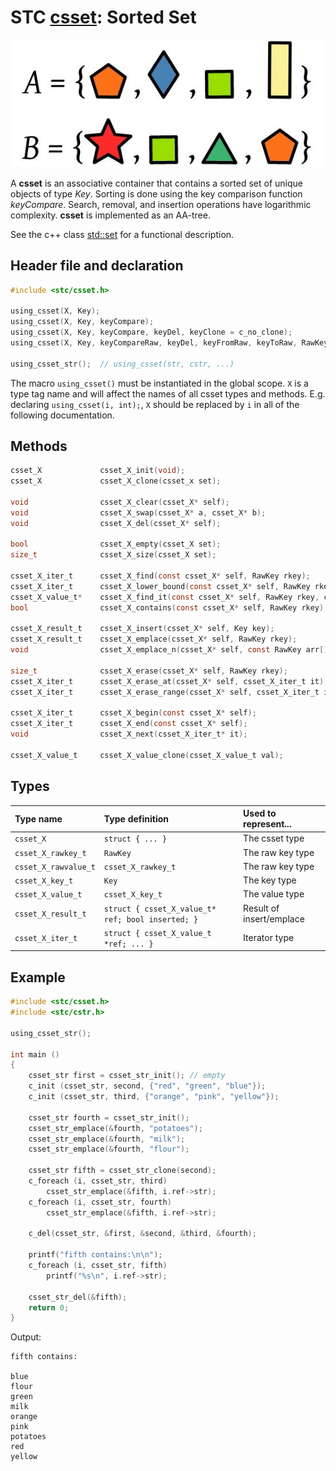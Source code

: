 # STC [csset](../stc/csmap.h): Sorted Set
![Set](pics/sset.jpg)

A **csset** is an associative container that contains a sorted set of unique objects of type *Key*. Sorting is done using the key comparison function *keyCompare*. Search, removal, and insertion operations have logarithmic complexity. **csset** is implemented as an AA-tree.

See the c++ class [std::set](https://en.cppreference.com/w/cpp/container/set) for a functional description.

## Header file and declaration

```c
#include <stc/csset.h>

using_csset(X, Key);
using_csset(X, Key, keyCompare);
using_csset(X, Key, keyCompare, keyDel, keyClone = c_no_clone);
using_csset(X, Key, keyCompareRaw, keyDel, keyFromRaw, keyToRaw, RawKey);

using_csset_str();  // using_csset(str, cstr, ...)
```
The macro `using_csset()` must be instantiated in the global scope. `X` is a type tag name and
will affect the names of all csset types and methods. E.g. declaring `using_csset(i, int);`, `X` should
be replaced by `i` in all of the following documentation.

## Methods

```c
csset_X             csset_X_init(void);
csset_X             csset_X_clone(csset_x set);

void                csset_X_clear(csset_X* self);
void                csset_X_swap(csset_X* a, csset_X* b);
void                csset_X_del(csset_X* self);                                                 // destructor

bool                csset_X_empty(csset_X set);
size_t              csset_X_size(csset_X set);

csset_X_iter_t      csset_X_find(const csset_X* self, RawKey rkey);
csset_X_iter_t      csset_X_lower_bound(const csset_X* self, RawKey rkey);                      // find closest entry >= rkey
csset_X_value_t*    csset_X_find_it(const csset_X* self, RawKey rkey, csset_X_iter_t* out);
bool                csset_X_contains(const csset_X* self, RawKey rkey);

csset_X_result_t    csset_X_insert(csset_X* self, Key key);
csset_X_result_t    csset_X_emplace(csset_X* self, RawKey rkey);
void                csset_X_emplace_n(csset_X* self, const RawKey arr[], size_t n);

size_t              csset_X_erase(csset_X* self, RawKey rkey);
csset_X_iter_t      csset_X_erase_at(csset_X* self, csset_X_iter_t it);                         // return iter after it
csset_X_iter_t      csset_X_erase_range(csset_X* self, csset_X_iter_t it1, csset_X_iter_t it2); // return updated it2

csset_X_iter_t      csset_X_begin(const csset_X* self);
csset_X_iter_t      csset_X_end(const csset_X* self);
void                csset_X_next(csset_X_iter_t* it);

csset_X_value_t     csset_X_value_clone(csset_X_value_t val);
```

## Types

| Type name            | Type definition                                   | Used to represent...     |
|:---------------------|:--------------------------------------------------|:-------------------------|
| `csset_X`            | `struct { ... }`                                  | The csset type           |
| `csset_X_rawkey_t`   | `RawKey`                                          | The raw key type         |
| `csset_X_rawvalue_t` | `csset_X_rawkey_t`                                | The raw key type         |
| `csset_X_key_t`      | `Key`                                             | The key type             |
| `csset_X_value_t`    | `csset_X_key_t`                                   | The value type           |
| `csset_X_result_t`   | `struct { csset_X_value_t* ref; bool inserted; }` | Result of insert/emplace |
| `csset_X_iter_t`     | `struct { csset_X_value_t *ref; ... }`            | Iterator type            |

## Example
```c
#include <stc/csset.h>
#include <stc/cstr.h>

using_csset_str();

int main ()
{
    csset_str first = csset_str_init(); // empty
    c_init (csset_str, second, {"red", "green", "blue"});
    c_init (csset_str, third, {"orange", "pink", "yellow"});

    csset_str fourth = csset_str_init();
    csset_str_emplace(&fourth, "potatoes");
    csset_str_emplace(&fourth, "milk");
    csset_str_emplace(&fourth, "flour");

    csset_str fifth = csset_str_clone(second);
    c_foreach (i, csset_str, third)
        csset_str_emplace(&fifth, i.ref->str);
    c_foreach (i, csset_str, fourth)
        csset_str_emplace(&fifth, i.ref->str);

    c_del(csset_str, &first, &second, &third, &fourth);

    printf("fifth contains:\n\n");
    c_foreach (i, csset_str, fifth)
        printf("%s\n", i.ref->str);

    csset_str_del(&fifth);
    return 0;
}
```
Output:
```
fifth contains:

blue
flour
green
milk
orange
pink
potatoes
red
yellow
```
